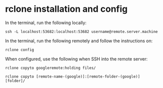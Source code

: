 # rclone installation and config

In the terminal, run the following locally:

```
ssh -L localhost:53682:localhost:53682 username@remote.server.machine
```

In the terminal, run the following remotely and follow the instructions on:

```
rclone config
```

When configured, use the following when SSH into the remote server:

```
rclone copyto googleremote:holding files/

rclone copyto [remote-name-(google)]:[remote-folder-(google)] [folder]/
```